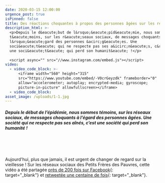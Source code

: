 ```yaml
---
date: 2020-03-15 12:00:00
urgence_post: true
isPinned: false
title: Des réactions choquantes à propos des personnes âgées sur les réseaux sociaux
description_html: >-
  <p>Depuis le d&eacute;but de l&rsquo;&eacute;pid&eacute;mie, nous sommes
  t&eacute;moins, sur les r&eacute;seaux sociaux, de messages choquants &agrave;
  l&rsquo;&eacute;gard des personnes &acirc;g&eacute;es. Une
  soci&eacute;t&eacute; qui ne respecte pas ses a&icirc;n&eacute;s, c&rsquo;est
  une soci&eacute;t&eacute; qui perd son humanit&eacute; !</p>
  
  <script async="" src="//www.instagram.com/embed.js"></script>
video:
  - video_code_block: >-
      <iframe width="560" height="315"
      src="https://www.youtube.com/embed/-V0crGeyzdk" frameborder="0"
      allow="accelerometer; autoplay; encrypted-media; gyroscope;
      picture-in-picture" allowfullscreen></iframe>
  - video_code_block:
asset_image: /uploads/1-1.jpg
---
```


##### Depuis le d&eacute;but de l’&eacute;pid&eacute;mie, nous sommes t&eacute;moins, sur les r&eacute;seaux sociaux, de messages choquants &agrave; l’&eacute;gard des personnes &acirc;g&eacute;es. Une soci&eacute;t&eacute; qui ne respecte pas ses a&icirc;n&eacute;s, c’est une soci&eacute;t&eacute; qui perd son humanit&eacute; \!

&nbsp;

&nbsp;

Aujourd'hui, plus que jamais, il est urgent de changer de regard sur la vieillesse \! Sur les r&eacute;seaux sociaux des Petits Fr&egrave;res des Pauvres, cette vid&eacute;o a &eacute;t&eacute; partag&eacute;e&nbsp;[pr&egrave;s de 200 fois sur Facebook](https://www.facebook.com/lesPetitsFreresdesPauvres/){: target="_blank"}&nbsp;et&nbsp;[retweet&eacute;e une centaine de fois](https://twitter.com/pfpauvres){: target="_blank"}.&nbsp;
